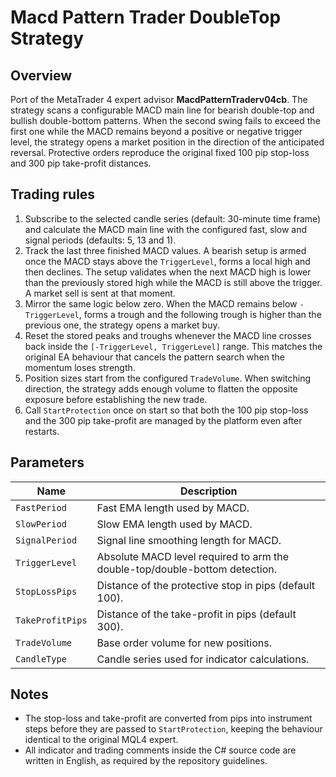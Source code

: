 # Macd Pattern Trader DoubleTop Strategy

## Overview

Port of the MetaTrader 4 expert advisor **MacdPatternTraderv04cb**. The strategy scans a configurable MACD main line for
bearish double-top and bullish double-bottom patterns. When the second swing fails to exceed the first one while the MACD
remains beyond a positive or negative trigger level, the strategy opens a market position in the direction of the
anticipated reversal. Protective orders reproduce the original fixed 100 pip stop-loss and 300 pip take-profit distances.

## Trading rules

1. Subscribe to the selected candle series (default: 30-minute time frame) and calculate the MACD main line with the
   configured fast, slow and signal periods (defaults: 5, 13 and 1).
2. Track the last three finished MACD values. A bearish setup is armed once the MACD stays above the `TriggerLevel`,
   forms a local high and then declines. The setup validates when the next MACD high is lower than the previously stored
   high while the MACD is still above the trigger. A market sell is sent at that moment.
3. Mirror the same logic below zero. When the MACD remains below `-TriggerLevel`, forms a trough and the following trough
   is higher than the previous one, the strategy opens a market buy.
4. Reset the stored peaks and troughs whenever the MACD line crosses back inside the `[-TriggerLevel, TriggerLevel]`
   range. This matches the original EA behaviour that cancels the pattern search when the momentum loses strength.
5. Position sizes start from the configured `TradeVolume`. When switching direction, the strategy adds enough volume to
   flatten the opposite exposure before establishing the new trade.
6. Call `StartProtection` once on start so that both the 100 pip stop-loss and the 300 pip take-profit are managed by the
   platform even after restarts.

## Parameters

| Name | Description |
| ---- | ----------- |
| `FastPeriod` | Fast EMA length used by MACD. |
| `SlowPeriod` | Slow EMA length used by MACD. |
| `SignalPeriod` | Signal line smoothing length for MACD. |
| `TriggerLevel` | Absolute MACD level required to arm the double-top/double-bottom detection. |
| `StopLossPips` | Distance of the protective stop in pips (default 100). |
| `TakeProfitPips` | Distance of the take-profit in pips (default 300). |
| `TradeVolume` | Base order volume for new positions. |
| `CandleType` | Candle series used for indicator calculations. |

## Notes

- The stop-loss and take-profit are converted from pips into instrument steps before they are passed to
  `StartProtection`, keeping the behaviour identical to the original MQL4 expert.
- All indicator and trading comments inside the C# source code are written in English, as required by the repository
  guidelines.
